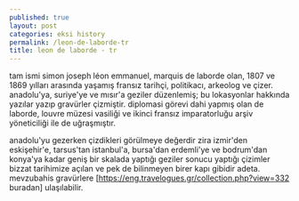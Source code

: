 ```yaml
---
published: true
layout: post
categories: eksi history
permalink: /leon-de-laborde-tr
title: leon de laborde - tr
---
```

tam ismi simon joseph léon emmanuel, marquis de laborde olan, 1807 ve 1869 yılları arasında yaşamış fransız tarihçi, politikacı, arkeolog ve çizer. anadolu'ya, suriye'ye ve mısır'a geziler düzenlemiş; bu lokasyonlar hakkında yazılar yazıp gravürler çizmiştir. diplomasi görevi dahi yapmış olan de laborde, louvre müzesi vasiliği ve ikinci fransız imparatorluğu arşiv yöneticiliği ile de uğraşmıştır.

anadolu'yu gezerken çizdikleri görülmeye değerdir zira izmir'den eskişehir'e, tarsus'tan istanbul'a, bursa'dan erdemli'ye ve bodrum'dan konya'ya kadar geniş bir skalada yaptığı geziler sonucu yaptığı çizimler bizzat tarihimize açılan ve pek de bilinmeyen birer kapı gibidir adeta. mevzubahis gravürlere [https://eng.travelogues.gr/collection.php?view=332 buradan] ulaşılabilir.